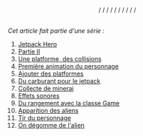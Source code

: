 <br/>
<div style="text-align: center">/ / / / / / / / / /</div>
<br/>

_Cet article fait partie d'une série :_

1. [Jetpack Hero](/blog/2025/04/19/jetpack-hero/)
2. [Partie II](/blog/2025/04/21/jetpack-hero-ii/)
3. [Une platforme, des collisions](/blog/2025/04/22/jetpack-hero-iii/)
4. [Première animation du personnage](/blog/2025/04/23/jetpack-hero-iv/)
5. [Ajouter des platformes](/blog/2025/04/28/jetpack-hero-v/)
6. [Du carburant pour le jetpack](/blog/2025/04/29/jetpack-hero-vi/)
7. [Collecte de minerai](/blog/2025/05/02/jetpack-hero-vii/)
8. [Effets sonores](/blog/2025/05/08/jetpack-hero-viii/)
9. [Du rangement avec la classe Game](/blog/2025/05/09/jetpack-hero-ix/)
10. [Apparition des aliens](/blog/2025/05/10/jetpack-hero-x/)
11. [Tir du personnage](/blog/2025/05/12/jetpack-hero-xi/)
12. [On dégomme de l'alien](/blog/2025/05/12/jetpack-hero-xii/)
